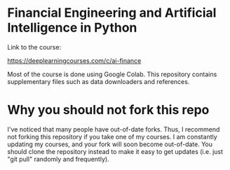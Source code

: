 Financial Engineering and Artificial Intelligence in Python
===========================================================

Link to the course:

https://deeplearningcourses.com/c/ai-finance

Most of the course is done using Google Colab. This repository contains supplementary files such as data downloaders and references.



Why you should not fork this repo
=================================

I've noticed that many people have out-of-date forks. Thus, I recommend not forking this repository if you take one of my courses. I am constantly updating my courses, and your fork will soon become out-of-date. You should clone the repository instead to make it easy to get updates (i.e. just "git pull" randomly and frequently).
